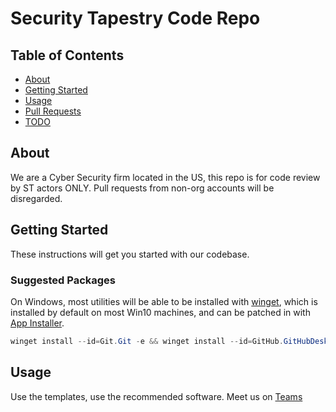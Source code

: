 # Security Tapestry Code Repo

## Table of Contents

- [About](#about)
- [Getting Started](#getting_started)
- [Usage](#usage)
- [Pull Requests](/assets/pull_request_template.md)
- [TODO](/profile/TODO.md)

## About <a name = "about"></a>

We are a Cyber Security firm located in the US, this repo is for code review by ST actors ONLY. Pull requests from non-org accounts will be disregarded.

## Getting Started <a name = "getting_started"></a>

These instructions will get you started with our codebase.

### Suggested Packages

On Windows, most utilities will be able to be installed with [winget](https://github.com/microsoft/winget-cli), which is installed by default on most Win10 machines, and can be patched in with [App Installer](https://www.microsoft.com/p/app-installer/9nblggh4nns1).

```powershell
winget install --id=Git.Git -e && winget install --id=GitHub.GitHubDesktop -e && winget install --id=gerardog.gsudo -e && winget install --id=Microsoft.VisualStudioCode -e && winget install --id=Microsoft.PowerShell
```

## Usage <a name = "usage"></a>

Use the templates, use the recommended software. Meet us on [Teams](https://teams.microsoft.com/l/team/19%3afrROMGMMxD7bOpxhzJOsqVXrHJUpVDREO3TkGM7TIZ01%40thread.tacv2/conversations?groupId=dbdbd866-d8e5-4800-80b4-cfa01d548c5b&tenantId=3c9a8632-639d-407e-9eeb-a862fc54f3ae)
